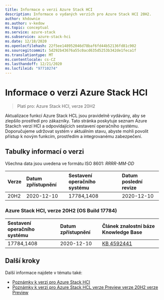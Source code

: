 ```yaml
---
title: Informace o verzi Azure Stack HCI
description: Informace o vydaných verzích pro Azure Stack HCI 20H2.
author: khdownie
ms.author: v-kedow
ms.topic: conceptual
ms.service: azure-stack
ms.subservice: azure-stack-hci
ms.date: 12/18/2020
ms.openlocfilehash: 22f5ee148952046d78baf6fd44b52136fd81c902
ms.sourcegitcommit: 5d292b43676a55c0acd635d5253b342de1feca1f
ms.translationtype: MT
ms.contentlocale: cs-CZ
ms.lasthandoff: 12/21/2020
ms.locfileid: "97710274"
---
```

# <a name="azure-stack-hci-release-information"></a>Informace o verzi Azure Stack HCI

> Platí pro: Azure Stack HCI, verze 20H2

Aktualizace funkcí Azure Stack HCL jsou pravidelně vydávány, aby se zlepšilo prostředí pro zákazníky. Tato stránka poskytuje seznam Azure Stackch verzí HCI a odpovídajících sestavení operačního systému. Doporučujeme udržovat systém v aktuálním stavu, abyste mohli povolit přístup k novým funkcím, prostředím a integrovanému zabezpečení.

## <a name="release-information-tables"></a>Tabulky informací o verzi

Všechna data jsou uvedena ve formátu ISO 8601: *RRRR-MM-DD*

| **Verze** | **Datum zpřístupnění** | **Sestavení operačního systému**      | **Datum poslední revize** |
|:------------|:----------------------|:------------------|:-------------------------|
| 20H2        | 2020-12-10            | 17784,1408        | 2020-12-10               |

### <a name="azure-stack-hci-version-20h2-os-build-17784"></a>Azure Stack HCI, verze 20H2 (OS Build 17784)

| **Sestavení operačního systému** | **Datum zpřístupnění** | **Článek znalostní báze Knowledge Base**                                           |
|:------------ |:----------------------|:---------------------------------------------------------|
| 17784,1408   | 2020-12-10            | [KB 4592441](https://support.microsoft.com/help/4592441) |

## <a name="next-steps"></a>Další kroky

Další informace najdete v tématu také:

- [Poznámky k verzi pro Azure Stack HCI](https://support.microsoft.com/help/4595086/)
- [Poznámky k verzi pro Azure Stack HCL verze Preview verze 20H2 verze Preview](preview-release-notes.md)